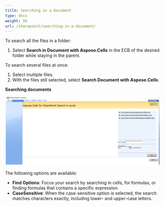 ```yaml
---
title: Searching in a Document
type: docs
weight: 50
url: /sharepoint/searching-in-a-document/
---
```


To search all the files in a folder:

1. Select **Search in Document with Aspose.Cells** in the ECB of the desired folder while staying in the parent.

To search several files at once:

1. Select multiple files.
1. With the files still selected, select **Search Document with Aspose.Cells**.

**Searching documents** 

![todo:image_alt_text](searching-in-a-document_1.png)

The following options are available:

- **Find Options**: Focus your search by searching in cells, for formulas, or finding formulas that contains a specific expression.
- **CaseSensitive**: When the case-sensitive option is selected, the search matches characters exactly, including lower- and upper-case letters.
